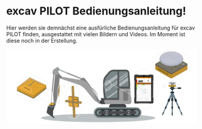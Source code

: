 # excav PILOT Bedienungsanleitung!
Hier werden sie demnächst eine ausfürliche Bedienungsanleitung für excav PILOT finden, ausgestattet mit vielen Bildern und Videos. Im Moment ist diese noch in der Erstellung.

![Example Image](systemuebersicht_grau.png)
